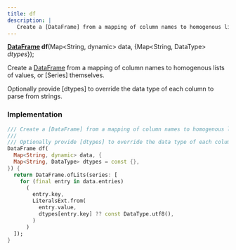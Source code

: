 ```yaml
---
title: df
description: |
   Create a [DataFrame] from a mapping of column names to homogenous lists of values, or [Series] themselves.
---
```

<span class="dart-code"><strong>[DataFrame] df</strong>(<span class="nobr">Map\<String, dynamic> data</span>, {<span class="nobr">Map\<String, DataType> <i>dtypes</i></span>});</span>

 Create a [DataFrame] from a mapping of column names to homogenous lists of values, or [Series] themselves.

 Optionally provide [dtypes] to override the data type of each column to parse from strings.
### Implementation
```dart
/// Create a [DataFrame] from a mapping of column names to homogenous lists of values, or [Series] themselves.
///
/// Optionally provide [dtypes] to override the data type of each column to parse from strings.
DataFrame df(
  Map<String, dynamic> data, {
  Map<String, DataType> dtypes = const {},
}) {
  return DataFrame.ofLits(series: [
    for (final entry in data.entries)
      (
        entry.key,
        LiteralsExt.from(
          entry.value,
          dtypes[entry.key] ?? const DataType.utf8(),
        )
      )
  ]);
}
```

[DataFrame]: /reference/classes/dataframe